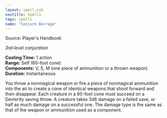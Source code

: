 ```yaml
---
layout: spell.njk
navtitle: Spells
tags: spells
name: "Conjure Barrage"
---
```

Source: Player's Handbook

_3rd-level conjuration_

**Casting Time:** 1 action  
**Range:** Self (60-foot cone)  
**Components:** V, S, M (one piece of ammunition or a thrown weapon)  
**Duration:** Instantaneous

You throw a nonmagical weapon or fire a piece of nonmagical ammunition into the air to create a cone of identical weapons that shoot forward and then disappear. Each creature in a 60-foot cone must succeed on a Dexterity saving throw. A creature takes 3d8 damage on a failed save, or half as much damage on a successful one. The damage type is the same as that of the weapon or ammunition used as a component.